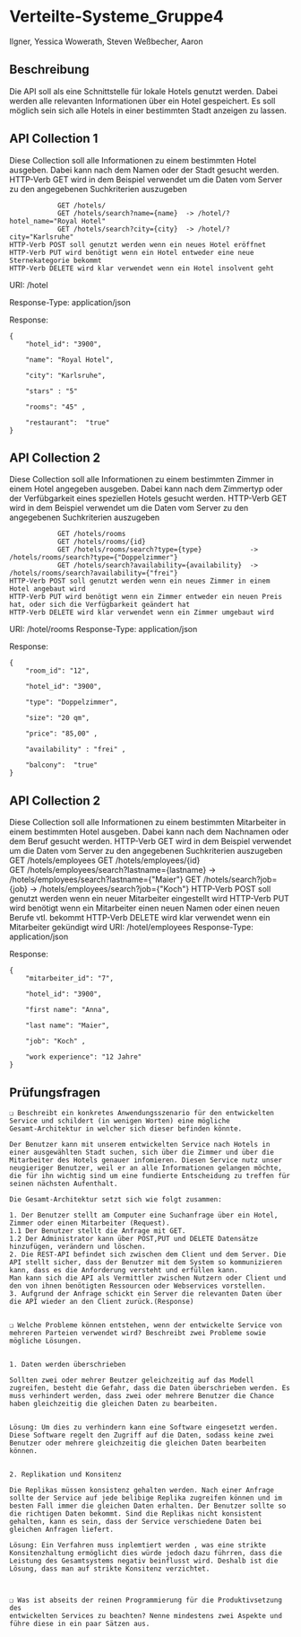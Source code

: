 # Verteilte-Systeme_Gruppe4

Ilgner, Yessica
Wowerath, Steven
Weßbecher, Aaron

## Beschreibung

Die API soll als eine Schnittstelle für lokale Hotels genutzt werden. Dabei werden alle relevanten Informationen über ein Hotel gespeichert. 
Es soll möglich sein sich alle Hotels in einer bestimmten Stadt anzeigen zu lassen. 


## API Collection 1
Diese Collection soll alle Informationen zu einem bestimmten Hotel ausgeben. Dabei kann nach dem Namen oder der Stadt gesucht werden.
HTTP-Verb GET wird in dem Beispiel verwendet um die Daten vom Server zu den angegebenen Suchkriterien auszugeben 
``` 
            GET /hotels/
            GET /hotels/search?name={name}  -> /hotel/?hotel_name="Royal Hotel"
            GET /hotels/search?city={city}  -> /hotel/?city="Karlsruhe"
HTTP-Verb POST soll genutzt werden wenn ein neues Hotel eröffnet 
HTTP-Verb PUT wird benötigt wenn ein Hotel entweder eine neue Sternekategorie bekommt
HTTP-Verb DELETE wird klar verwendet wenn ein Hotel insolvent geht
``` 

URI:
		/hotel	

Response-Type: 	application/json

Response:

```  
{
    "hotel_id": "3900",
    
    "name": "Royal Hotel",
    
    "city": "Karlsruhe",

    "stars" : "5"
    
    "rooms": "45" ,
    
    "restaurant":  "true"
}
``` 

## API Collection 2
Diese Collection soll alle Informationen zu einem bestimmten Zimmer in einem Hotel angegeben ausgeben. Dabei kann nach dem Zimmertyp oder der Verfübgarkeit eines speziellen Hotels gesucht werden.
HTTP-Verb GET wird in dem Beispiel verwendet um die Daten vom Server zu den angegebenen Suchkriterien auszugeben
``` 
            GET /hotels/rooms
            GET /hotels/rooms/{id}                   
            GET /hotels/rooms/search?type={type}            -> /hotels/rooms/search?type={"Doppelzimmer"}
            GET /hotels/search?availability={availability}  -> /hotels/rooms/search?availability={"frei"}
HTTP-Verb POST soll genutzt werden wenn ein neues Zimmer in einem Hotel angebaut wird 
HTTP-Verb PUT wird benötigt wenn ein Zimmer entweder ein neuen Preis hat, oder sich die Verfügbarkeit geändert hat 
HTTP-Verb DELETE wird klar verwendet wenn ein Zimmer umgebaut wird
``` 

URI:
		/hotel/rooms
Response-Type: 	application/json

Response:

```  
{
    "room_id": "12",

    "hotel_id": "3900",
    
    "type": "Doppelzimmer",
    
    "size": "20 qm",
    
    "price": "85,00" ,

    "availability" : "frei" ,

    "balcony":  "true" 
}
```  

## API Collection 2
Diese Collection soll alle Informationen zu einem bestimmten Mitarbeiter in einem bestimmten Hotel ausgeben. Dabei kann nach dem Nachnamen oder dem Beruf gesucht werden.
HTTP-Verb GET wird in dem Beispiel verwendet um die Daten vom Server zu den angegebenen Suchkriterien auszugeben 
            GET /hotels/employees
            GET /hotels/employees/{id}                   
            GET /hotels/employees/search?lastname={lastname}            -> /hotels/employees/search?lastname={"Maier"}
            GET /hotels/search?job={job}                                -> /hotels/employees/search?job={"Koch"}
HTTP-Verb POST soll genutzt werden wenn ein neuer Mitarbeiter eingestellt wird 
HTTP-Verb PUT wird benötigt wenn ein Mitarbeiter einen neuen Namen oder einen neuen Berufe vtl. bekommt
HTTP-Verb DELETE wird klar verwendet wenn ein Mitarbeiter gekündigt wird
URI:
		/hotel/employees
Response-Type: 	application/json

Response:

```  
{
    "mitarbeiter_id": "7",

    "hotel_id": "3900",
    
    "first name": "Anna",
    
    "last name": "Maier",
    
    "job": "Koch" ,

    "work experience": "12 Jahre"   
}
```    

## Prüfungsfragen
``` 
❏ Beschreibt ein konkretes Anwendungsszenario für den entwickelten
Service und schildert (in wenigen Worten) eine mögliche
Gesamt-Architektur in welcher sich dieser befinden könnte.

Der Benutzer kann mit unserem entwickelten Service nach Hotels in einer ausgewählten Stadt suchen, sich über die Zimmer und über die Mitarbeiter des Hotels genauer infomieren. Diesen Service nutz unser neugieriger Benutzer, weil er an alle Informationen gelangen möchte, die für ihn wichtig sind um eine fundierte Entscheidung zu treffen für seinen nächsten Aufenthalt.

Die Gesamt-Architektur setzt sich wie folgt zusammen:

1. Der Benutzer stellt am Computer eine Suchanfrage über ein Hotel, Zimmer oder einen Mitarbeiter (Request). 
1.1 Der Benutzer stellt die Anfrage mit GET.
1.2 Der Administrator kann über POST,PUT und DELETE Datensätze hinzufügen, verändern und löschen.
2. Die REST-API befindet sich zwischen dem Client und dem Server. Die API stellt sicher, dass der Benutzer mit dem System so kommunizieren kann, dass es die Anforderung versteht und erfüllen kann. 
Man kann sich die API als Vermittler zwischen Nutzern oder Client und den von ihnen benötigten Ressourcen oder Webservices vorstellen.
3. Aufgrund der Anfrage schickt ein Server die relevanten Daten über die API wieder an den Client zurück.(Response)


❏ Welche Probleme können entstehen, wenn der entwickelte Service von
mehreren Parteien verwendet wird? Beschreibt zwei Probleme sowie
mögliche Lösungen.


1. Daten werden überschrieben

Sollten zwei oder mehrer Beutzer geleichzeitig auf das Modell zugreifen, besteht die Gefahr, dass die Daten überschrieben werden. Es muss verhindert werden, dass zwei oder mehrere Benutzer die Chance haben gleichzeitig die gleichen Daten zu bearbeiten. 


Lösung: Um dies zu verhindern kann eine Software eingesetzt werden. Diese Software regelt den Zugriff auf die Daten, sodass keine zwei Benutzer oder mehrere gleichzeitig die gleichen Daten bearbeiten können. 


2. Replikation und Konsitenz

Die Replikas müssen konsistenz gehalten werden. Nach einer Anfrage sollte der Service auf jede belibige Replika zugreifen können und im besten Fall immer die gleichen Daten erhalten. Der Benutzer sollte so die richtigen Daten bekommt. Sind die Replikas nicht konsistent gehalten, kann es sein, dass der Service verschiedene Daten bei gleichen Anfragen liefert.  

Lösung: Ein Verfahren muss inplemtiert werden , was eine strikte Konsitenzhaltung ermöglicht dies würde jedoch dazu führren, dass die Leistung des Gesamtsystems negativ beinflusst wird. Deshalb ist die Lösung, dass man auf strikte Konsitenz verzichtet.  



❏ Was ist abseits der reinen Programmierung für die Produktivsetzung des
entwickelten Services zu beachten? Nenne mindestens zwei Aspekte und
führe diese in ein paar Sätzen aus.
```
